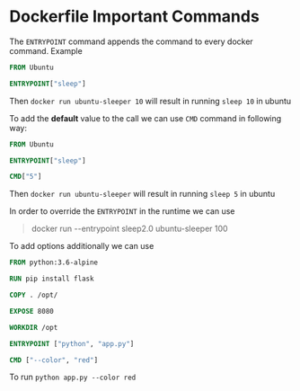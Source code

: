 ﻿# Dockerfile Important Commands

The `ENTRYPOINT` command appends the command to every docker command. Example

```Dockerfile
FROM Ubuntu

ENTRYPOINT["sleep"]
```

Then `docker run ubuntu-sleeper 10` will result in running `sleep 10` in ubuntu

To add the **default** value to the call we can use `CMD` command in following way:

```Dockerfile
FROM Ubuntu

ENTRYPOINT["sleep"]

CMD["5"]
```

Then `docker run ubuntu-sleeper` will result in running `sleep 5` in ubuntu

In order to override the `ENTRYPOINT` in the runtime we can use

> docker run --entrypoint sleep2.0 ubuntu-sleeper 100

To add options additionally we can use

```Dockerfile
FROM python:3.6-alpine

RUN pip install flask

COPY . /opt/

EXPOSE 8080

WORKDIR /opt

ENTRYPOINT ["python", "app.py"]

CMD ["--color", "red"]
```

To run `python app.py --color red`